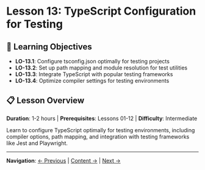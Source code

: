 # Lesson 13: TypeScript Configuration for Testing

## 🎯 Learning Objectives
- **LO-13.1**: Configure tsconfig.json optimally for testing projects
- **LO-13.2**: Set up path mapping and module resolution for test utilities
- **LO-13.3**: Integrate TypeScript with popular testing frameworks
- **LO-13.4**: Optimize compiler settings for testing environments

## 📋 Lesson Overview
**Duration**: 1-2 hours | **Prerequisites**: Lessons 01-12 | **Difficulty**: Intermediate

Learn to configure TypeScript optimally for testing environments, including compiler options, path mapping, and integration with testing frameworks like Jest and Playwright.

---
**Navigation**: [← Previous](../lesson-12-typescript-for-api-testing/README.md) | [Content →](content.md) | [Next →](../lesson-14-advanced-typescript-patterns/README.md)